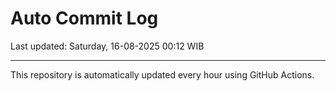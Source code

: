 # Auto Commit Log

Last updated: Saturday, 16-08-2025 00:12 WIB

---

This repository is automatically updated every hour using GitHub Actions.

